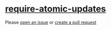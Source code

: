 [require-atomic-updates](https://eslint.org/docs/rules/require-atomic-updates)
==============================================================================
Please [open an issue](https://github.com/professional-js/eslint-config/issues/new)
or [create a pull request](https://github.com/professional-js/eslint-config/edit/main/src/rules-configurations/eslint/require-atomic-updates.md)
